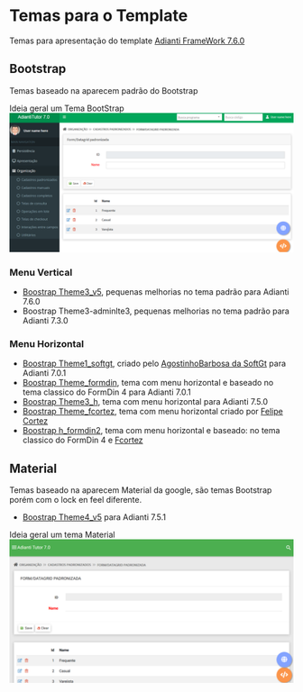 # Temas para o Template
Temas para apresentação do template [Adianti FrameWork 7.6.0](https://www.adianti.com.br/)

## Bootstrap
Temas baseado na aparecem padrão do Bootstrap

Ideia geral um Tema BootStrap
![theme_bootstrap](img/theme_bootstrap.png)

### Menu Vertical

* [Boostrap Theme3_v5](template/bootstrap_theme3_v5.md), pequenas melhorias no tema padrão para Adianti 7.6.0
* Boostrap Theme3-adminlte3, pequenas melhorias no tema padrão para Adianti 7.3.0

### Menu Horizontal
* [Boostrap Theme1_softgt](template/bootstrap_them1_softgt.md), criado pelo [AgostinhoBarbosa da SoftGt](https://github.com/AgostinhoBarbosa) para Adianti 7.0.1
* [Boostrap Theme_formdin](template/bootstrap_theme_formdin.md), tema com menu horizontal e baseado no tema classico do FormDin 4 para Adianti 7.0.1
* [Boostrap Theme3_h](template/bootstrap_theme3_h.md), tema com menu horizontal para Adianti 7.5.0
* [Boostrap Theme_fcortez](template/bootstrap_theme_fcortez.md), tema com menu horizontal criado por [Felipe Cortez](https://github.com/cortezfelipe/template-horizontal)
* [Boostrap h_formdin2](template/bootstrap_h_formdin2.md), tema com menu horizontal e baseado: no tema classico do FormDin 4 e [Fcortez](template/bootstrap_theme_fcortez.md)

## Material
Temas baseado na aparecem Material da google, são temas Bootstrap porém com o lock en feel diferente.

* [Boostrap Theme4_v5](template/material_theme4_v5.md) para Adianti 7.5.1

Ideia geral um tema Material
![theme_material](img/theme_material.png)